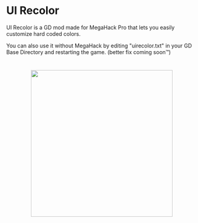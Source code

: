 # UI Recolor

UI Recolor is a GD mod made for MegaHack Pro that lets you easily customize hard coded colors.

You can also use it without MegaHack by editing "uirecolor.txt" in your GD Base Directory and restarting the game. (better fix coming soon™)

#

<p align="center">
  <img width="374" height="386" src="https://user-images.githubusercontent.com/75569094/181778945-7daa2292-aeb2-4715-bc72-0d82577fa9f9.png">
</p>

